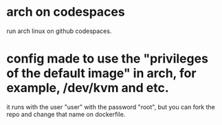 # arch on codespaces

run arch linux on github codespaces.

# config made to use the "privileges of the default image" in arch, for example, /dev/kvm and etc.

it runs with the user "user" with the password "root", but you can fork the repo and change that name on dockerfile.
